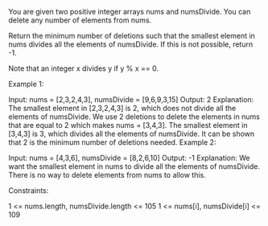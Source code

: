 You are given two positive integer arrays nums and numsDivide. You can delete any number of elements from nums.

Return the minimum number of deletions such that the smallest element in nums divides all the elements of numsDivide. If this is not possible, return -1.

Note that an integer x divides y if y % x == 0.

 

Example 1:

Input: nums = [2,3,2,4,3], numsDivide = [9,6,9,3,15]
Output: 2
Explanation: 
The smallest element in [2,3,2,4,3] is 2, which does not divide all the elements of numsDivide.
We use 2 deletions to delete the elements in nums that are equal to 2 which makes nums = [3,4,3].
The smallest element in [3,4,3] is 3, which divides all the elements of numsDivide.
It can be shown that 2 is the minimum number of deletions needed.
Example 2:

Input: nums = [4,3,6], numsDivide = [8,2,6,10]
Output: -1
Explanation: 
We want the smallest element in nums to divide all the elements of numsDivide.
There is no way to delete elements from nums to allow this.
 

Constraints:

1 <= nums.length, numsDivide.length <= 105
1 <= nums[i], numsDivide[i] <= 109